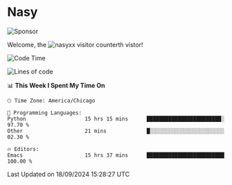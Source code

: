# Nasy

<!--
<p align="center">
<img height="200" src="https://github-readme-stats.vercel.app/api?username=nasyxx&count_private=true&show_icons=true&theme=dracula&include_all_commits=true"/>
<img height="200" src="https://github-readme-stats.vercel.app/api/top-langs/?username=nasyxx&theme=dracula&hide=html,jupyter+notebook&count_private=true&show_icons=true"/>
</p>

  
----------------
-->

![Sponsor](https://img.shields.io/static/v1.svg?label=Sponsor&message=%E2%9D%A4&logo=GitHub&style=flat&color=pink)
 
Welcome, the ![nasyxx visitor counter](https://count.getloli.com/get/@nasyxx?theme=rule34)th vistor!
 
<!--START_SECTION:waka-->
![Code Time](http://img.shields.io/badge/Code%20Time-4%2C640%20hrs%205%20mins-blue)

![Lines of code](https://img.shields.io/badge/From%20Hello%20World%20I%27ve%20Written-6.4%20million%20lines%20of%20code-blue)

📊 **This Week I Spent My Time On** 

```text
🕑︎ Time Zone: America/Chicago

💬 Programming Languages: 
Python                   15 hrs 15 mins      ████████████████████████░   97.70 % 
Other                    21 mins             █░░░░░░░░░░░░░░░░░░░░░░░░   02.30 % 

🔥 Editors: 
Emacs                    15 hrs 37 mins      █████████████████████████   100.00 % 
```


 Last Updated on 18/09/2024 15:28:27 UTC
<!--END_SECTION:waka-->

<!-- ![visitors](https://visitor-badge.laobi.icu/badge?page_id=nasyxx.nasyxx) -->
